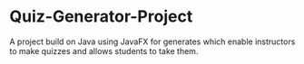 # Quiz-Generator-Project
A project build on Java using JavaFX for generates which enable instructors to make quizzes and allows students to take them.
